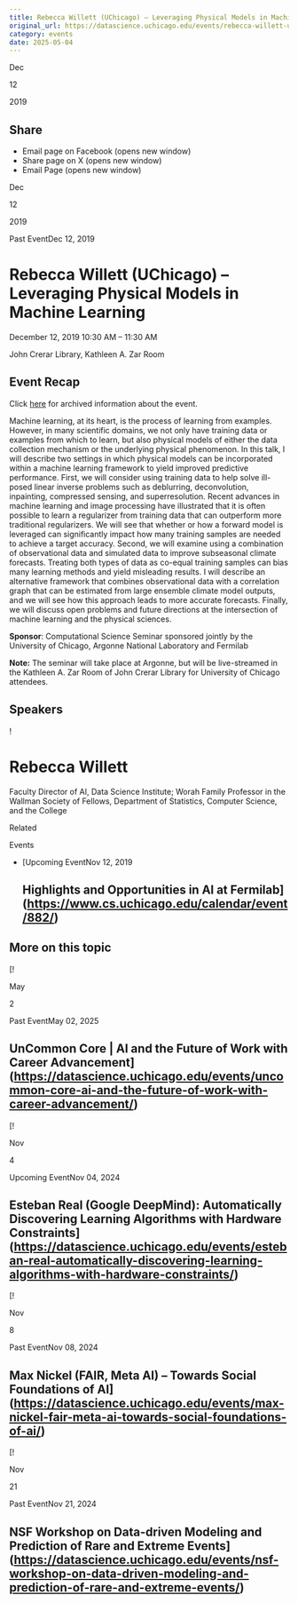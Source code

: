 ```yaml
---
title: Rebecca Willett (UChicago) – Leveraging Physical Models in Machine Learning – DSI
original_url: https://datascience.uchicago.edu/events/rebecca-willett-uchicago-leveraging-physical-models-in-machine-learning
category: events
date: 2025-05-04
---
```


Dec

12

2019

## Share

* Email page on Facebook (opens new window)
* Share page on X (opens new window)
* Email Page (opens new window)

<!-- Table-like structure detected -->

Dec

12

2019

Past EventDec 12, 2019

# Rebecca Willett (UChicago) – Leveraging Physical Models in Machine Learning

December 12, 2019 10:30 AM – 11:30 AM

John Crerar Library, Kathleen A. Zar Room

## Event Recap

Click [here](https://indico.fnal.gov/event/22623/) for archived information about the event.

Machine learning, at its heart, is the process of learning from examples. However, in many scientific domains, we not only have training data or examples from which to learn, but also physical models of either the data collection mechanism or the underlying physical phenomenon. In this talk, I will describe two settings in which physical models can be incorporated within a machine learning framework to yield improved predictive performance. First, we will consider using training data to help solve ill-posed linear inverse problems such as deblurring, deconvolution, inpainting, compressed sensing, and superresolution. Recent advances in machine learning and image processing have illustrated that it is often possible to learn a regularizer from training data that can outperform more traditional regularizers. We will see that whether or how a forward model is leveraged can significantly impact how many training samples are needed to achieve a target accuracy. Second, we will examine using a combination of observational data and simulated data to improve subseasonal climate forecasts. Treating both types of data as co-equal training samples can bias many learning methods and yield misleading results. I will describe an alternative framework that combines observational data with a correlation graph that can be estimated from large ensemble climate model outputs, and we will see how this approach leads to more accurate forecasts. Finally, we will discuss open problems and future directions at the intersection of machine learning and the physical sciences.

**Sponsor**: Computational Science Seminar sponsored jointly by the University of Chicago, Argonne National Laboratory and Fermilab

**Note:** The seminar will take place at Argonne, but will be live-streamed in the Kathleen A. Zar Room of John Crerar Library for University of Chicago attendees.

## Speakers

<!-- Table-like structure detected -->

! 

# Rebecca Willett

Faculty Director of AI, Data Science Institute; Worah Family Professor in the Wallman Society of Fellows, Department of Statistics, Computer Science, and the College

Related

Events

* [Upcoming EventNov 12, 2019

  ## Highlights and Opportunities in AI at Fermilab](https://www.cs.uchicago.edu/calendar/event/882/)

## More on this topic

[!

May

2

Past EventMay 02, 2025

## UnCommon Core | AI and the Future of Work with Career Advancement](https://datascience.uchicago.edu/events/uncommon-core-ai-and-the-future-of-work-with-career-advancement/)
[!

Nov

4

Upcoming EventNov 04, 2024

## Esteban Real (Google DeepMind): Automatically Discovering Learning Algorithms with Hardware Constraints](https://datascience.uchicago.edu/events/esteban-real-automatically-discovering-learning-algorithms-with-hardware-constraints/)
[!

Nov

8

Past EventNov 08, 2024

## Max Nickel (FAIR, Meta AI) – Towards Social Foundations of AI](https://datascience.uchicago.edu/events/max-nickel-fair-meta-ai-towards-social-foundations-of-ai/)
[!

Nov

21

Past EventNov 21, 2024

## NSF Workshop on Data-driven Modeling and Prediction of Rare and Extreme Events](https://datascience.uchicago.edu/events/nsf-workshop-on-data-driven-modeling-and-prediction-of-rare-and-extreme-events/)